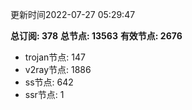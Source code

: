 更新时间2022-07-27 05:29:47

**总订阅: 378**
**总节点: 13563**
**有效节点: 2676**
- trojan节点: 147
- v2ray节点: 1886
- ss节点: 642
- ssr节点: 1
